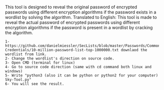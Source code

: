 This tool is designed to reveal the original password of encrypted passwords using different encryption algorithms if the password exists in a wordlist by solving the algorithm. Translated to English: This tool is made to reveal the actual password of encrypted passwords using different encryption algorithms if the password is present in a wordlist by cracking the algorithm.
```
1- https://github.com/danielmiessler/SecLists/blob/master/Passwords/Common-Credentials/10-million-password-list-top-1000000.txt downlaod the wordlist from link. 
2- Change the wordlist's direction on source code. 
3- Open CMD (terminal for linux) 
4- Go to source code direction (same with cd command both linux and windows) 
5- Write "python3 (also it can be python or python2 for your computer) Sky-Tool.py" 
6- You will see the result.
```

